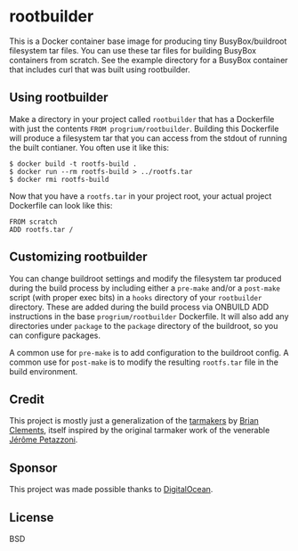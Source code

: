 # rootbuilder

This is a Docker container base image for producing tiny BusyBox/buildroot filesystem tar files. You can use these tar files for building BusyBox containers from scratch. See the example directory for a BusyBox container that includes curl that was built using rootbuilder.

## Using rootbuilder

Make a directory in your project called `rootbuilder` that has a Dockerfile with just the contents `FROM progrium/rootbuilder`. Building this Dockerfile will produce a filesystem tar that you can access from the stdout of running the built contianer. You often use it like this:

	$ docker build -t rootfs-build .
	$ docker run --rm rootfs-build > ../rootfs.tar
	$ docker rmi rootfs-build

Now that you have a `rootfs.tar` in your project root, your actual project Dockerfile can look like this:

	FROM scratch
	ADD rootfs.tar /

## Customizing rootbuilder

You can change buildroot settings and modify the filesystem tar produced during the build process by including either a `pre-make` and/or a `post-make` script (with proper exec bits) in a `hooks` directory of your `rootbuilder` directory. These are added during the build process via ONBUILD ADD instructions in the base `progrium/rootbuilder` Dockerfile. It will also add any directories under `package` to the `package` directory of the buildroot, so you can configure packages.

A common use for `pre-make` is to add configuration to the buildroot config. A common use for `post-make` is to modify the resulting `rootfs.tar` file in the build environment.

## Credit

This project is mostly just a generalization of the [tarmakers](https://github.com/radial/core-busyboxplus) by [Brian Clements](https://github.com/brianclements), itself inspired by the original tarmaker work of the venerable [Jérôme Petazzoni](https://github.com/jpetazzo).

## Sponsor

This project was made possible thanks to [DigitalOcean](http://digitalocean.com).

## License

BSD